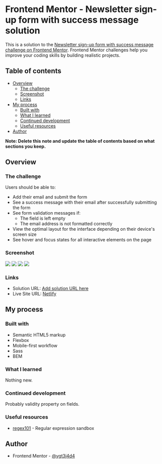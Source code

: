 # Frontend Mentor - Newsletter sign-up form with success message solution

This is a solution to the [Newsletter sign-up form with success message challenge on Frontend Mentor](https://www.frontendmentor.io/challenges/newsletter-signup-form-with-success-message-3FC1AZbNrv). Frontend Mentor challenges help you improve your coding skills by building realistic projects. 

## Table of contents

- [Overview](#overview)
  - [The challenge](#the-challenge)
  - [Screenshot](#screenshot)
  - [Links](#links)
- [My process](#my-process)
  - [Built with](#built-with)
  - [What I learned](#what-i-learned)
  - [Continued development](#continued-development)
  - [Useful resources](#useful-resources)
- [Author](#author)

**Note: Delete this note and update the table of contents based on what sections you keep.**

## Overview

### The challenge

Users should be able to:

- Add their email and submit the form
- See a success message with their email after successfully submitting the form
- See form validation messages if:
  - The field is left empty
  - The email address is not formatted correctly
- View the optimal layout for the interface depending on their device's screen size
- See hover and focus states for all interactive elements on the page

### Screenshot

![](./screenshot-form-desktop.png)
![](./screenshot-success-desktop.png)
![](./screenshot-form-mobile.png)
![](./screenshot-success-mobile.png)

### Links

- Solution URL: [Add solution URL here](https://your-solution-url.com)
- Live Site URL: [Netlify](https://frontendmentor-gonzalotejada.netlify.app/newsletter-sign-up/)

## My process

### Built with

- Semantic HTML5 markup
- Flexbox
- Mobile-first workflow
- Sass
- BEM

### What I learned

Nothing new.

### Continued development

Probably validity property on fields.

### Useful resources

- [regex101](https://regex101.com/) - Regular expression sandbox

## Author

- Frontend Mentor - [@vgt3j4d4](https://www.frontendmentor.io/profile/vgt3j4d4)
